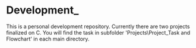 # Development_
This is a personal development repository.
Currently there are two projects finalized on C. You will find the task in subfolder 'Projects\Project_Task and Flowchart' in each main directory.
